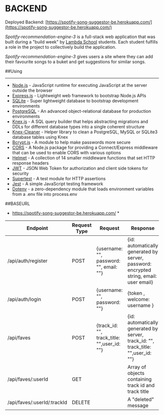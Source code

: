 # BACKEND

Deployed Backend: [https://spotify-song-suggestor-be.herokuapp.com/](https://spotify-song-suggestor-be.herokuapp.com/)

_Spotify-recommendation-engine-3_ is a full-stack web application that was built during a "build week" by [Lambda School](https://lambdaschool.com/) students. Each student fulfills a role in the project to collectively build the application.

_Spotify-recommendation-engine-3_ gives users a site where they can add their favourite songs to a buket and get suggestions for similar songs.

##Using

---

- [Node.js](https://en.wikipedia.org/wiki/Node.js) - JavaScript runtime for executing JavaScript at the server outside the browser
- [Express.js](https://expressjs.com/) - Lightweight web framework to bootstrap Node.js APIs
- [SQLite](https://www.sqlite.org/index.html) - Super lightweight database to bootstrap development environments
- [PostgreSQL](https://www.postgresql.org/) - An advanced object-relational database for production environments
- [Knex.js](https://knexjs.org/) - A SQL query builder that helps abstracting migrations and DDLs for different database types into a single coherent structure
- [Knex-Cleaner](https://www.npmjs.com/package/knex-cleaner) - Helper library to clean a PostgreSQL, MySQL or SQLite3 database tables using Knex
- [Bcrypt.js](https://www.npmjs.com/package/bcryptjs) - A module to help make passwords more secure
- [CORS](https://www.npmjs.com/package/cors) - A Node.js package for providing a Connect/Express middleware that can be used to enable CORS with various options
- [Helmet](https://www.npmjs.com/package/helmet) - A collection of 14 smaller middleware functions that set HTTP response headers
- [JWT](https://jwt.io/) - JSON Web Token for authorization and client side tokens for security
- [Supertest](https://www.npmjs.com/package/supertest) - A test module for HTTP assertions
- [Jest](https://jestjs.io/) - A simple JavaScript testing framework
- [Dotenv](https://www.npmjs.com/package/dotenv) - a zero-dependency module that loads environment variables from a .env file into process.env


##BASEURL 

- https://spotify-song-suggestor-be.herokuapp.com/ \*

| Endpoint                      | Request Type | Request                                                | Response                                                                               |
| ----------------------------- | ------------ | ------------------------------------------------------ | -------------------------------------------------------------------------------------- |
| /api/auth/register            | POST         | {username: "", password: "", email: ""}                | {id: automatically generated by server, password: encrypted string, email: user email} |
| /api/auth/login               | POST         | {username: "", password: ""}                           | {token , welcome: username }                                                           |
| /api/faves                    | POST         | {track_id: "", track_title: "",user_id: ""}            | {id: automatically generated by server, track_id: "", track_title: "",user_id: ""}     |
| /api/faves/:userId            | GET          |                                                        | Array of objects containing track id and track title                                   |
| /api/faves/:userId/:trackId   | DELETE       |                                                        | A "deleted" message                                                                    |

